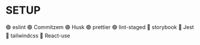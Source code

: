 # SETUP
🟢  eslint
🟢  Commitzem
🟢  Husk
🟢  prettier
🟢  lint-staged
🔴  storybook
🔴  Jest
🔴  tailwindcss
🔴  React-use